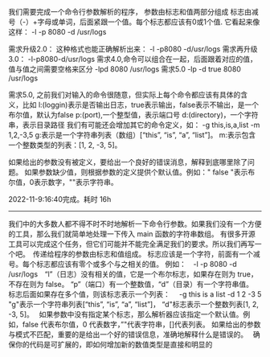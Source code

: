 我们需要完成一个命令行参数解析的程序， 参数由标志和值两部分组成
标志由减号（-）+字母或单词，后面紧跟一个值。每个标志都应该有0或1个值.
它看起来像这样：
-l -p 8080 -d /usr/logs

需求升级2.0：
这种格式也能正确解析出来：
-l -p8080 -d/usr/logs
需求再升级3.0：
-l-p8080-d/usr/logs
需求4.0,命令可以组合在一起，后面跟着对应的值，值与值之间需要空格来区分
-lpd 8080 /usr/logs
需求5.0
-lp -d true 8080 /usr/logs

需求5.0, 之前我们对输入的命令很随意，但实际上每个命令都应该有具体的含义，比如
    l:(loggin)表示是否输出日志，true表示输出，false表示不输出，是一个布尔值，默认为false
    p:(port),一个整型值，表示端口号
    d:(directory)，一个字符串，表示目录路径
我们有可能还会增加其它的命令定义，如：
-g this,is,a,list -m 1,2,-3,5
    g:表示是一个字符串列表（数组）[“this”, “is”, “a”, “list”]。
    m:表示包含一个整数类型的列表：[1, 2, -3, 5]。

如果给出的参数没有被定义，要给出一个良好的错误消息，解释到底哪里除了问题。
如果参数缺少值，则根据参数的定义提供个默认值。例如：" false "表示布尔值，0表示数字，""表示字符串。

2022-11-9:16:40完成。耗时 16h

------------------------------------------------------------------------------------------------------
我们中的大多数人都不得不时不时地解析一下命令行参数。如果我们没有一个方便的工具，那么我们就简单地处理一下传入 main 函数的字符串数组。
有很多开源工具可以完成这个任务，但它们可能并不能完全满足我们的要求。所以我们再写一个吧。　传递给程序的参数由标志和值组成。
标志应该是一个字符，前面有一个减号。每个标志都应该有零个或多个与之相关的值。
例如：　-l -p 8080 -d /usr/logs　“l”（日志）没有相关的值，它是一个布尔标志，如果存在则为 true，不存在则为 false。
“p”（端口）有一个整数值，“d”（目录）有一个字符串值。
标志后面如果存在多个值，则该标志表示一个列表：　
-g this is a list -d 1 2 -3 5　
"g"表示一个字符串列表[“this”, “is”, “a”, “list”]，
“d"标志表示一个整数列表[1, 2, -3, 5]。　
如果参数中没有指定某个标志，那么解析器应该指定一个默认值。例如，false 代表布尔值，0 代表数字，”"代表字符串，[]代表列表。
如果给出的参数与模式不匹配，重要的是给出一个好的错误信息，准确地解释什么是错误的。　
确保你的代码是可扩展的，即如何增加新的数值类型是直接和明显的

